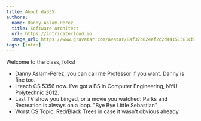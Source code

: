 ```yaml
---
title: About da335
authors:
  name: Danny Aslam-Perez
  title: Software Architect
  url: https://intricatecloud.io
  image_url: https://www.gravatar.com/avatar/8af37b824ef2c2d44151581cb3c864b3
tags: [intro]
---
```


Welcome to the class, folks!

- Danny Aslam-Perez, you can call me Professor if you want. Danny is fine too.
- I teach CS 5356 now. I've got a BS in Computer Engineering, NYU Polytechnic 2012.
- Last TV show you binged, or a movie you watched: Parks and Recreation is always on a loop. "Bye Bye Little Sebastian"
- Worst CS Topic: Red/Black Trees in case it wasn't obvious already
